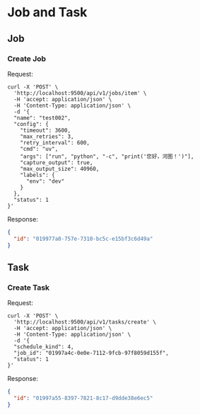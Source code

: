 # Job and Task

## Job

### Create Job

Request:

```shell
curl -X 'POST' \
  'http://localhost:9500/api/v1/jobs/item' \
  -H 'accept: application/json' \
  -H 'Content-Type: application/json' \
  -d '{
  "name": "test002",
  "config": {
    "timeout": 3600,
    "max_retries": 3,
    "retry_interval": 600,
    "cmd": "uv",
    "args": ["run", "python", "-c", "print('您好，河图！')"],
    "capture_output": true,
    "max_output_size": 40960,
    "labels": {
      "env": "dev"
    }
  },
  "status": 1
}'
```

Response:

```json
{
  "id": "019977a0-757e-7310-bc5c-e15bf3c6d49a"
}
```

## Task

### Create Task

Request:

```shell
curl -X 'POST' \
  'http://localhost:9500/api/v1/tasks/create' \
  -H 'accept: application/json' \
  -H 'Content-Type: application/json' \
  -d '{
  "schedule_kind": 4,
  "job_id": "01997a4c-0e0e-7112-9fcb-97f8059d155f",
  "status": 1
}'
```

Response:

```json
{
  "id": "01997a55-8397-7821-8c17-d9dde38e6ec5"
}
```
